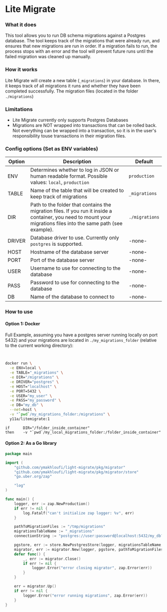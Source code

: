 # Lite Migrate

### What it does

This tool allows you to run DB schema migrations against a Postgres database. The tool keeps track of the migrations
that were already run, and ensures that new migrations are run in order. If a migration fails to run, the process stops
with an error and the tool will prevent future runs until the failed migration was cleaned up manually.

### How it works

Lite Migrate will create a new table (`_migrations`) in your database. In there, it keeps track of all migrations it
runs and whether they have been completed successfully. The migration files (located in the folder `./migrations`)

### Limitations

- Lite Migrate currently only supports Postgres Databases
- Migrations are NOT wrapped into transactions that can be rolled back. Not everything can be wrapped into a
  transaction, so it is in the user's responsibility touse transactions in their migration files.

### Config options (Set as ENV variables)

| Option | Description                                                                                                                                                       | Default        |
|--------|-------------------------------------------------------------------------------------------------------------------------------------------------------------------|----------------|
| ENV    | Determines whether to log in JSON or human readable format. Possible values: `local`, `production`                                                                | `production`   |
| TABLE  | Name of the table that will be created to keep track of migrations                                                                                                | `_migrations`  |
| DIR    | Path to the folder that contains the migration files. If you run it inside a container, you need to mount your migrations files into the same path (see example). | `./migrations` |
| DRIVER | Database driver to use. Currently only `postgres` is supported.                                                                                                   | -none-         |
| HOST   | Hostname of the database server                                                                                                                                   | -none-         |
| PORT   | Port of the database server                                                                                                                                       | -none-         |
| USER   | Username to use for connecting to the database                                                                                                                    | -none-         |
| PASS   | Password to use for connecting to the database                                                                                                                    | -none-         |
| DB     | Name of the database to connect to                                                                                                                                | -none-         |

### How to use

#### Option 1: Docker

Full Example, assuming you have a postgres server running locally on port 5432) and your migrations are located in
`./my_migrations_folder` (relative to the current working directory):

```sh
 

docker run \
  -e ENV=local \
  -e TABLE="_migrations" \
  -e DIR="/migrations" \
  -e DRIVER="postgres" \
  -e HOST="localhost" \
  -e PORT=5432 \
  -e USER="my_user" \
  -e PASS="my_password" \
  -e DB="my_db" \
  --net=host \
  -v "`pwd`/my_migrations_folder:/migrations" \
  y11a/litemigrate:1
```

```Set DIR to the same path as to where you mount the migrations folder:
if      DIR="/folder_inside_container"
then    -v "`pwd`/my_local_migrations_folder:/folder_inside_container"
```

#### Option 2: As a Go library

```go
package main

import (
	"github.com/ymakhloufi/light-migrate/pkg/migrator"
	"github.com/ymakhloufi/light-migrate/pkg/migrator/store"
	"go.uber.org/zap"

	"log"
)

func main() {
	logger, err := zap.NewProduction()
	if err != nil {
		log.Fatalf("can't initialize zap logger: %v", err)
	}

	pathToMigrationFiles := "/tmp/migrations"
	migrationsTableName := "_migrations"
	connectionString := "postgres://user:password@localhost:5432/my_db?sslmode=disable"

	pgstore, err := store.NewPostgresStore(logger, migrationsTableName, connectionString)
	migrator, err := migrator.New(logger, pgstore, pathToMigrationFiles)
	defer func() {
		_, err := migrator.Close()
		if err != nil {
			logger.Error("error closing migrator", zap.Error(err))
		}
	}

	err = migrator.Up()
	if err != nil {
		logger.Error("error running migrations", zap.Error(err))
	}
}
```
